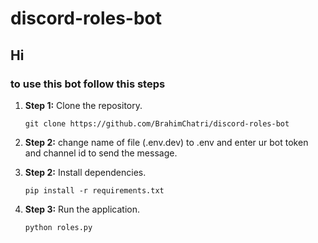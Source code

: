 # discord-roles-bot
 <h2>Hi</h2> 
<h3>to use this bot follow this steps</h3>
<ol>
  <li>
    <p><strong>Step 1:</strong> Clone the repository.</p>
    <code>git clone https://github.com/BrahimChatri/discord-roles-bot </code>
  </li>
  <li>
    <p><strong>Step 2:</strong> change name of file (.env.dev) to .env and enter ur bot token and channel id to send the message.</p>
  </li>
  <li>
    <p><strong>Step 2:</strong> Install dependencies.</p>
    <code>pip install -r requirements.txt</code>
  </li>
  
  <li>
    <p><strong>Step 3:</strong> Run the application.</p>
    <code>python roles.py</code>
  </li>
</ol>
